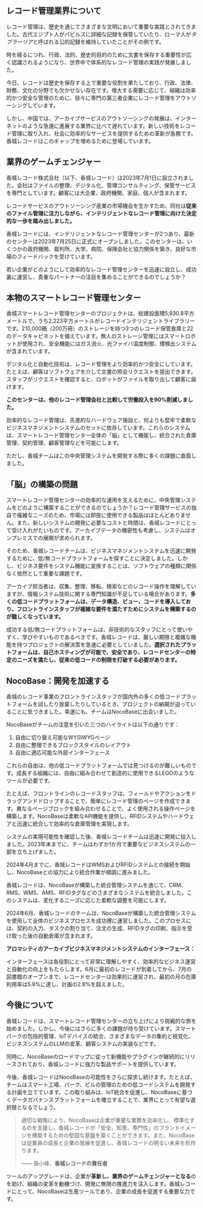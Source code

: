 ## **レコード管理業界について**

レコード管理は、歴史を通じてさまざまな文明において重要な実践とされてきました。古代エジプト人がパピルスに詳細な記録を保管していたり、ローマ人が*タブラーリア*と呼ばれる公的記録を維持していたことがその例です。

時を経るにつれ、行政、法的、歴史的目的のために文書を保存する重要性が広く認識されるようになり、世界中で体系的なレコード管理の実践が発展しました。

今日、レコードは歴史を保存する上で重要な役割を果たしており、行政、法律、財務、文化の分野でも欠かせない存在です。増大する需要に応じて、組織は効率的かつ安全な管理のために、徐々に専門の第三者企業にレコード管理をアウトソーシングしています。

しかし、中国では、アーカイブサービスのアウトソーシングの発展は、インターネットのような急速に進展する業界に比べて遅れています。新しい技術をレコード管理に取り入れ、社会に効率的なサービスを提供するための革新が急務です。香城レコードはこのギャップを埋めるために登場しています。

## **業界のゲームチェンジャー**

香城レコード株式会社（以下、香城レコード）は2023年7月1日に設立されました。会社はファイルの整理、デジタル化、管理コンサルティング、保管サービスを専門としています。顧客には大企業、政府機関、家庭、個人が含まれます。

レコードサービスのアウトソーシング産業の市場機会を生かすため、同社は**従来のファイル管理に注力しながら、インテリジェントなレコード管理に向けた決定的な一歩を踏み出しました。**

香城レコードには、インテリジェントなレコード管理センターが2つあり、最新のセンターは2023年7月25日に正式にオープンしました。このセンターは、いくつかの政府機関、裁判所、大学、病院、保険会社と協力関係を築き、良好な市場のフィードバックを受けています。

若い企業がどのようにして効率的なレコード管理センターを迅速に設立し、成功裏に運営し、貴重なパートナーの注目を集めることができるのでしょうか？

## **本物のスマートレコード管理センター**

香城スマートレコード管理センターのプロジェクトは、総建設面積5,930.8平方メートルで、うち2,223平方メートルがレコードインテリジェントライブラリーです。210,000箱（200万冊）のストレージを持つ3つのレコード保管倉庫と22のデータキャビネットを備えています。無人のストレージ管理にはスマートロボットが使用され、安全機能にはガス消火、光ファイバ温度制御、煙検出システムが含まれています。

デジタル化と自動化技術は、レコード管理をより効率的かつ安全にしています。たとえば、顧客はソフトウェアを介して文書の照会リクエストを提出できます。スタッフがリクエストを確認すると、ロボットがファイルを取り出して顧客に届けます。

**このセンターは、他のレコード管理会社と比較して労働投入を90%削減しました。**

効率的なレコード管理は、先進的なハードウェア施設と、何よりも堅牢で柔軟なビジネスマネジメントシステムのセットに依存しています。これらのシステムは、スマートレコード管理センター全体の「脳」として機能し、統合された倉庫管理、契約管理、顧客管理などを可能にします。

ただし、香城チームはこの中央管理システムを開発する際に多くの課題に直面しました。

## **「脳」の構築の問題**

スマートレコード管理センターの効率的な運用を支えるために、中央管理システムをどのように構築することができるのでしょうか？レコード管理サービスの独自で複雑なニーズのため、市場には即座に使用できる製品はほとんどありません。また、新しいシステムの開発に必要なコストと時間は、香城レコードにとって受け入れがたいものです。アーカイブデータの機密性も考慮し、システムはオンプレミスでの展開が求められます。

そのため、香城レコードチームは、ビジネスマネジメントシステムを迅速に開発するために、低/無コードプラットフォームを探すことに決定しました。しかし、ビジネス要件をシステム機能に変換することは、ソフトウェアの種類に関係なく依然として重要な課題です。

アーカイブ担当者は、収集、整理、移転、検索などのレコード操作を理解していますが、情報システム技術に関する専門知識が不足している場合があります。**多くの低コードプラットフォームは、データ構造、ビュー、コードを導入しており、フロントラインスタッフが複雑な要件を満たすためにシステムを構築するのが難しくなっています。**

成功する低/無コードプラットフォームは、非技術的なスタッフにとって使いやすく、学びやすいものであるべきです。香城レコードは、厳しい期限と複雑な機能を持つプロジェクトの解決策を急速に必要としていました。**選択されたプラットフォームは、自己ホスティングが可能で、安全であり、レコードセンターの特定のニーズを満たし、従来の低コードの制限を打破する必要があります。**

## **NocoBase：開発を加速する**

香城のレコード事業のフロントラインスタッフが国内外の多くの低コードプラットフォームを試したり放棄したりしているとき、プロジェクトの納期が迫っていることに気づきました。幸運にも、チームはNocoBaseに出会いました。

NocoBaseがチームの注意を引いた三つのハイライトは以下の通りです：

1. 自由に切り替え可能なWYSIWYGページ
2. 自由に整理できるブロックスタイルのレイアウト
3. 自由に適応可能な外部インターフェース

これらの自由は、他の低コードプラットフォームでは見つけるのが難しいものです。成長する組織には、自由に組み合わせて創造的に使用できるLEGOのようなツールが必要です。

たとえば、フロントラインのレコードスタッフは、フィールドやアクションをドラッグアンドドロップすることで、簡単にレコード管理のページを作成できます。異なるページブロックを組み合わせることで、よく使用される操作ページを構築します。NocoBaseは柔軟なAPI機能を提供し、RFIDシステムやハードウェアと迅速に統合して効率的な倉庫管理を実現します。

システムの実現可能性を確認した後、香城レコードチームは迅速に開発に投入しました。2023年末までに、チームはわずか1か月で重要なビジネスシステムの一部を立ち上げました。

2024年4月までに、香城レコードはWMSおよびRFIDシステムとの接続を開始し、NocoBaseとの協力により統合作業が順調に進みました。

香城レコードは、NocoBaseが構築した統合管理システムを通じて、CRM、RMS、WMS、AMS、RFIDタグなどのさまざまなシステムを統合しました。このシステムは、変化するニーズに応じた柔軟な調整を可能にします。

2024年6月、香城レコードのチームは、NocoBaseが構築した統合管理システムを使用して全体のビジネスプロセスを成功裡に運営しました。このプロセスには、契約の入力、タスクの割り当て、注文の生成、RFIDタグの印刷、指示を受け取った後の自動倉庫が含まれます。

**アロマシティのアーカイブビジネスマネジメントシステムのインターフェース：**

インターフェースは各役割にとって非常に理解しやすく、効率的なビジネス運営と自動化の向上をもたらします。6月に最初のレコードが到着してから、7月の図書館のオープンまで、レコードセンターは効果的に運営され、最初の月の在庫利用率は5.9%に達し、計画の2.8%を超えました。

## **今後について**

香城レコードは、スマートレコード管理センターの立ち上げにより挑戦的な旅を始めました。しかし、今後にはさらに多くの課題が待ち受けています。スマートパークの包括的管理、IoTデバイスの統合、さまざまなデータの集約と視覚化、ビジネスシステムのLLMの変革、顧客システムの実装などです。

同時に、NocoBaseのロードマップに従って新機能やプラグインが継続的にリリースされており、香城レコードに強力な製品サポートを提供しています。

今後、香城レコードはNocoBaseの可能性をさらに探求し続けます。たとえば、チームはスマート工場、パーク、ビルの管理のための低コードシステムを開発する計画を立てています。この取り組みは、IoT統合を促進し、NocoBaseに基づくデータガバナンスプラットフォームを確立することで、業界にとって有望な選択肢となるでしょう。

> 適切な戦略により、NocoBaseは企業が重要な業務を効率化し、標準化するのを支援し、香城レコードが「安全、知恵、専門性」のブランドイメージを構築するための堅固な基盤を築くことができます。また、NocoBaseは従業員の成長と企業の発展を促進し、香城レコードの明るい未来を形作ります。
>
> —— 孫小峰、**香城レコードの責任者**

ツールのアップグレードは、企業が**革新し、業界のゲームチェンジャーとなる**のを助け、組織の変革を動機づけ、開発に無限の推進力を注入します。香城レコードにとって、NocoBaseは生産ツールであり、企業の成長を促進する重要な力です。